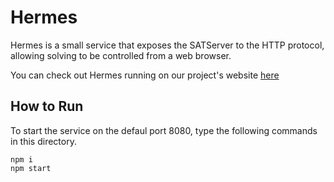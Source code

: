 # Hermes

Hermes is a small service that exposes the SATServer to 
the HTTP protocol, allowing solving to be controlled from a
web browser.

You can check out Hermes running on our project's website [here](http://imperium-software.github.io/submit.html)

## How to Run

To start the service on the defaul port 8080, type the 
following commands in this directory.

```
npm i
npm start
```
